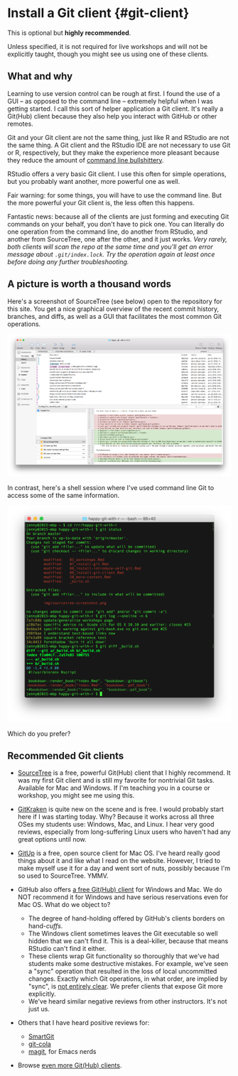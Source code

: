 # Install a Git client {#git-client}

This is optional but **highly recommended**.

Unless specified, it is not required for live workshops and will not be explicitly taught, though you might see us using one of these clients.

## What and why

Learning to use version control can be rough at first. I found the use of a GUI – as opposed to the command line – extremely helpful when I was getting started. I call this sort of helper application a Git client. It's really a Git(Hub) client because they also help you interact with GitHub or other remotes.

Git and your Git client are not the same thing, just like R and RStudio are not the same thing. A Git client and the RStudio IDE are not necessary to use Git or R, respectively, but they make the experience more pleasant because they reduce the amount of [command line bullshittery](http://www.pgbovine.net/command-line-bullshittery.htm).

RStudio offers a very basic Git client. I use this often for simple operations, but you probably want another, more powerful one as well.

Fair warning: for some things, you will have to use the command line. But the more powerful your Git client is, the less often this happens.

Fantastic news: because all of the clients are just forming and executing Git commands on your behalf, you don't have to pick one. You can literally do one operation from the command line, do another from RStudio, and another from SourceTree, one after the other, and it just works. *Very rarely, both clients will scan the repo at the same time and you'll get an error message about `.git/index.lock`. Try the operation again at least once before doing any further troubleshooting.*

## A picture is worth a thousand words

Here's a screenshot of SourceTree (see below) open to the repository for this site. You get a nice graphical overview of the recent commit history, branches, and diffs, as well as a GUI that facilitates the most common Git operations.

![SourceTree screenshot](img/sourcetree-screenshot.png)

In contrast, here's a shell session where I've used command line Git to access some of the same information.

![Command line Git](img/command-line-git-screenshot.png)

Which do you prefer?

## Recommended Git clients

<!-- https://twitter.com/JennyBryan/status/734894596019224576 -->

  * [SourceTree](http://www.sourcetreeapp.com) is a free, powerful Git(Hub) client that I highly recommend. It was my first Git client and is still my favorite for nontrivial Git tasks. Available for Mac and Windows. If I'm teaching you in a course or workshop, you might see me using this.

  * [GitKraken](https://www.gitkraken.com) is quite new on the scene and is free. I would probably start here if I was starting today. Why? Because it works across all three OSes my students use: Windows, Mac, and Linux. I hear very good reviews, especially from long-suffering Linux users who haven't had any great options until now.

  * [GitUp](http://gitup.co) is a free, open source client for Mac OS. I've heard really good things about it and like what I read on the website. However, I tried to make myself use it for a day and went sort of nuts, possibly because I'm so used to SourceTree. YMMV.
  
  * GitHub also offers [a free Git(Hub) client](https://desktop.github.com/) for Windows and Mac. We do NOT recommend it for Windows and have serious reservations even for Mac OS. What do we object to?
    - The degree of hand-holding offered by GitHub's clients borders on hand-*cuffs*.
    - The Windows client sometimes leaves the Git executable so well hidden that we can't find it. This is a deal-killer, because that means RStudio can't find it either.
    - These clients wrap Git functionality so thoroughly that we've had students make some destructive mistakes. For example, we've seen a "sync" operation that resulted in the loss of local uncommitted changes. Exactly which Git operations, in what order, are implied by "sync", is [not entirely clear](http://stackoverflow.com/questions/12104513/what-does-github-for-windows-sync-do). We prefer clients that expose Git more explicitly.
    - We've heard similar negative reviews from other instructors. It's not just us.

  * Others that I have heard positive reviews for:
  
    - [SmartGit](http://www.syntevo.com/smartgit/)
    - [git-cola](https://git-cola.github.io)
    - [magit](https://magit.vc), for Emacs nerds

  * Browse [even more Git(Hub) clients](http://git-scm.com/downloads/guis).
